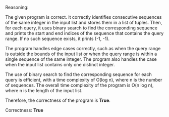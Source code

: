 Reasoning:

The given program is correct. It correctly identifies consecutive sequences of the same integer in the input list and stores them in a list of tuples. Then, for each query, it uses binary search to find the corresponding sequence and prints the start and end indices of the sequence that contains the query range. If no such sequence exists, it prints (-1, -1).

The program handles edge cases correctly, such as when the query range is outside the bounds of the input list or when the query range is within a single sequence of the same integer. The program also handles the case when the input list contains only one distinct integer.

The use of binary search to find the corresponding sequence for each query is efficient, with a time complexity of O(log n), where n is the number of sequences. The overall time complexity of the program is O(n log n), where n is the length of the input list.

Therefore, the correctness of the program is **True**.

Correctness: **True**
